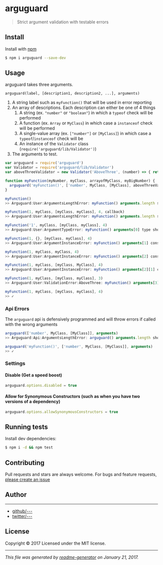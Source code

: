 # arguguard

> Strict argument validation with testable errors

## Install

Install with [npm](https://www.npmjs.com/)

```sh
$ npm i arguguard --save-dev
```

## Usage

arguguard takes three arguments.

`arguguard(label, [description1, description2, ...], arguments)`

1. A string label such as `myFunction()` that will be used in error reporting
2. An array of descriptions. Each description can either be one of 4 things
    1. A string (ex. `"number"` or `"boolean"`) in which a `typeof` check will be performed
    2. A function (ex. `Array` or `MyClass`) in which case a `instanceof` check will be performed
    3. A single-value array (ex. `["number"]` or `[MyClass]`) in which case a `typeof`/`instanceof` check will be
    4. An instance of the `Validator` class (`require('arguguard/lib/Validator')`)
3. The arguments to test.

```js
var arguguard = require('arguguard')
var Validator = require('arguguard/lib/Validator')
var aboveThreeValidator = new Validator('AboveThree', (number) => { return number > 3 })

function myFunction(myNumber, myClass, arrayofMyClass, myBigNumber) {
  arguguard('myFunction()', ['number', MyClass, [MyClass], aboveThreeValidator], arguments)
}

myFunction()
>> Arguguard:User:ArgumentsLengthError: myFunction() arguments.length should be "4", received "0"

myFunction(1, myClass, [myClass, myClass], 4, callback)
>> Arguguard:User:ArgumentsLengthError: myFunction() arguments.length should be "4", received "5"

myFunction('1', myClass, [myClass, myClass], 4)
>> Arguguard:User:ArgumentTypeError: myFunction() arguments[0] type should be "number", received "string"

myFunction(1, {}, [myClass, myClass], 4)
>> Arguguard:User:ArgumentInstanceError: myFunction() arguments[1] constructor should be "MyClass", received "Object"

myFunction(1, myClass, myClass, 4)
>> Arguguard:User:ArgumentInstanceError: myFunction() arguments[2] constructor should be "Array", received "MyClass"

myFunction(1, myClass, [myClass, MyClass], 4)
>> Arguguard:User:ArgumentInstanceError: myFunction() arguments[2][1] constructor should be "MyClass", received "Function"

myFunction(1, myClass, [myClass, myClass], 3)
>> Arguguard:User:ValidationError:AboveThree: myFunction() arguments[3] should be "above 3", received "3"

myFunction(1, myClass, [myClass, myClass], 4)
>> ✓
```

### Api Errors

The `arguguard` api is defensively programmed and will throw errors if called with the wrong arguments

```js
arguguard(['number', MyClass, [MyClass]], arguments)
>> Arguguard:Api:ArgumentsLengthError: arguguard() arguments.length should be "3", received "2"

arguguard('myFunction()', ['number', MyClass, [MyClass]], arguments)
>> ✓
```

### Settings

#### Disable (Get a speed boost)
```js
arguguard.options.disabled = true
```

#### Allow for Synonymous Constructors (such as when you have two versions of a dependency)
```js
arguguard.options.allowSynonymousConstructors = true
```

## Running tests

Install dev dependencies:

```sh
$ npm i -d && npm test
```

## Contributing

Pull requests and stars are always welcome. For bugs and feature requests, [please create an issue](https://github.com/SafeMarket/arguguard/issues)

## Author

***

* [github/---](https://github.com/---)
* [twitter/---](http://twitter.com/---)

## License

Copyright © 2017 []()
Licensed under the MIT license.

***

_This file was generated by [readme-generator](https://github.com/jonschlinkert/readme-generator) on January 21, 2017._
